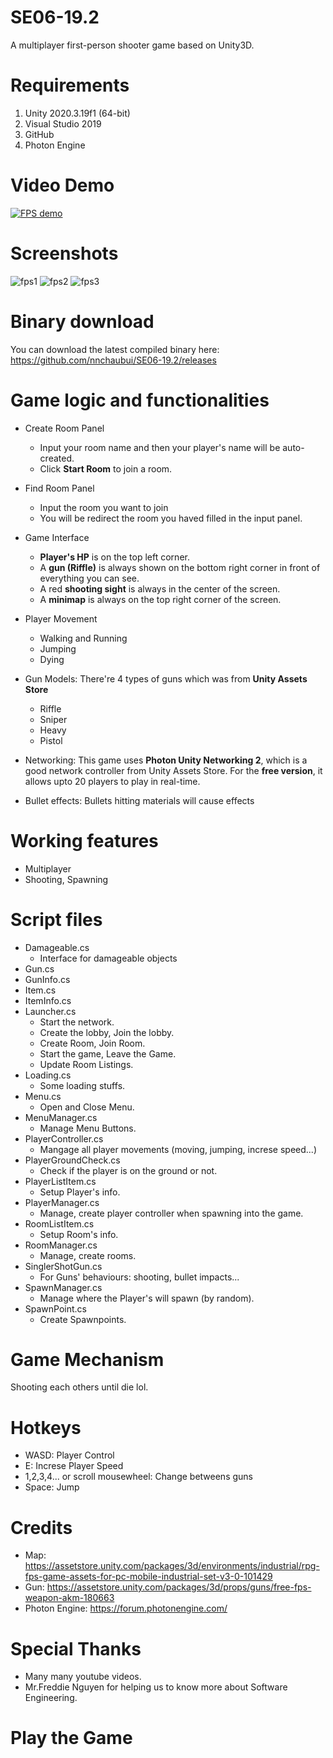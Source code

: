 # SE06-19.2
A multiplayer first-person shooter game based on Unity3D. 

# Requirements
1. Unity 2020.3.19f1 (64-bit)
2. Visual Studio 2019
3. GitHub
4. Photon Engine

# Video Demo
[![FPS demo](Demos/1.png)](https://www.youtube.com/watch?v=Wyy2JmqJWXM "FPS demo")

# Screenshots
![fps1](Demos/2.png)
![fps2](Demos/3.png)
![fps3](Demos/1.png)

# Binary download

You can download the latest compiled binary here: https://github.com/nnchaubui/SE06-19.2/releases
# Game logic and functionalities

+ Create Room Panel
    - Input your room name and then your player's name will be auto-created.
    - Click **Start Room** to join a room.
+ Find Room Panel
    - Input the room you want to join
    - You will be redirect the room you haved filled in the input panel.
+ Game Interface
    - **Player's HP** is on the top left corner.
    - A **gun (Riffle)** is always shown on the bottom right corner in front of everything you can see.
    - A red **shooting sight** is always in the center of the screen.
    - A **minimap** is always on the top right corner of the screen.

+ Player Movement
    - Walking and Running
    - Jumping
    - Dying

+ Gun Models: There're 4 types of guns which was from **Unity Assets Store**
    - Riffle
    - Sniper
    - Heavy
    - Pistol

+ Networking: This game uses **Photon Unity Networking 2**, which is a good network controller from Unity Assets Store. For the **free version**, it allows upto 20 players to play in real-time.

+ Bullet effects: Bullets hitting materials will cause effects

# Working features
- Multiplayer
- Shooting, Spawning

# Script files
+ Damageable.cs
    - Interface for damageable objects
+ Gun.cs
+ GunInfo.cs
+ Item.cs
+ ItemInfo.cs
+ Launcher.cs
    - Start the network.
    - Create the lobby, Join the lobby.
    - Create Room, Join Room.
    - Start the game, Leave the Game.
    - Update Room Listings.
+ Loading.cs
    - Some loading stuffs.
+ Menu.cs
    - Open and Close Menu.
+ MenuManager.cs
    - Manage Menu Buttons.
+ PlayerController.cs
    - Mangage all player movements (moving, jumping, increse speed...)
+ PlayerGroundCheck.cs
    - Check if the player is on the ground or not.
+ PlayerListItem.cs
    - Setup Player's info.
+ PlayerManager.cs
    - Manage, create player controller when spawning into the game.
+ RoomListItem.cs
    - Setup Room's info.
+ RoomManager.cs
    - Manage, create rooms.
+ SinglerShotGun.cs
    - For Guns' behaviours: shooting, bullet impacts...
+ SpawnManager.cs
    - Manage where the Player's will spawn (by random).
+ SpawnPoint.cs
    - Create Spawnpoints.


# Game Mechanism
Shooting each others until die lol.
 
# Hotkeys
+ WASD: Player Control
+ E: Increse Player Speed
+ 1,2,3,4... or scroll mousewheel: Change betweens guns
+ Space: Jump

# Credits
- Map: https://assetstore.unity.com/packages/3d/environments/industrial/rpg-fps-game-assets-for-pc-mobile-industrial-set-v3-0-101429
- Gun: https://assetstore.unity.com/packages/3d/props/guns/free-fps-weapon-akm-180663
- Photon Engine: https://forum.photonengine.com/

# Special Thanks
- Many many youtube videos.
- Mr.Freddie Nguyen for helping us to know more about Software Engineering.

# Play the Game